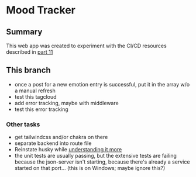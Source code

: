 # Mood Tracker

## Summary

This web app was created to experiment with the CI/CD resources described in [part 11](https://fullstackopen.com/en/part11)

## This branch

- once a post for a new emotion entry is successful, put it in the array w/o a manual refresh
- test this tagcloud
- add error tracking, maybe with middleware
- test this error tracking

### Other tasks

- get tailwindcss and/or chakra on there
- separate backend into route file
- Reinstate husky while [understanding it more](https://typicode.github.io/husky/get-started.html)
- the unit tests are usually passing, but the extensive tests are failing because the json-server isn't starting, because there's already a service started on that port... (this is on Windows; maybe ignore this?)
